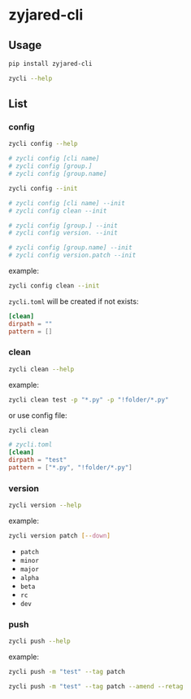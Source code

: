 # zyjared-cli

## Usage

```sh
pip install zyjared-cli
```

```sh
zycli --help
```

## List

### config

```sh
zycli config --help

# zycli config [cli name]
# zycli config [group.]
# zycli config [group.name]
```

```sh
zycli config --init

# zycli config [cli name] --init
# zycli config clean --init

# zycli config [group.] --init
# zycli config version. --init

# zycli config [group.name] --init
# zycli config version.patch --init
```

example:

```sh
zycli config clean --init
```

`zycli.toml` will be created if not exists:

```toml
[clean]
dirpath = ""
pattern = []
```

### clean

```sh
zycli clean --help
```

example:

```sh
zycli clean test -p "*.py" -p "!folder/*.py"
```

or use config file:

```sh
zycli clean
```

```toml
# zycli.toml
[clean]
dirpath = "test"
pattern = ["*.py", "!folder/*.py"]
```

### version

```sh
zycli version --help
```

example:

```sh
zycli version patch [--down]
```

- `patch`
- `minor`
- `major`
- `alpha`
- `beta`
- `rc`
- `dev`

### push

```sh
zycli push --help
```

example:

```sh
zycli push -m "test" --tag patch
```

```sh
zycli push -m "test" --tag patch --amend --retag
```
